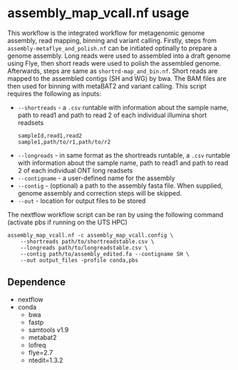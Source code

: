 # assembly_map_vcall.nf usage

This workflow is the integrated workflow for metagenomic genome assembly, read mapping, binning and variant calling. Firstly, steps from `assembly-metaflye_and_polish.nf` can be initiated optinally to prepare a genome assembly. Long reads were used to assembled into a draft genome using Flye, then short reads were used to polish the assembled genome. Afterwards, steps are same as `shortrd-map_and_bin.nf`. Short reads are mapped to the assembled contigs (SH and WG) by bwa. The BAM files are then used for binning with metaBAT2 and variant calling. This script requires the following as inputs:

* `--shortreads` - a `.csv` runtable with information about the sample name, path to read1 and path to read 2 of each individual illumina short readsets
    ```
    sampleId,read1,read2
    sample1,path/to/r1,path/to/r2
    ```
* `--longreads` - in same format as the shortreads runtable, a `.csv` runtable with information about the sample name, path to read1 and path to read 2 of each individual ONT long readsets
* `--contigname` - a user-defined name for the assembly
* `--contig` - (optional) a path to the assembly fasta file. When supplied, genome assembly and correction steps will be skipped.
* `--out` - location for output files to be stored

The nextflow workflow script can be ran by using the following command (activate pbs if running on the UTS HPC)
```
assembly_map_vcall.nf -c assembly_map_vcall.config \ 
    --shortreads path/to/shortreadstable.csv \
    --longreads path/to/longreadstable.csv \
    --contig path/to/assembly_edited.fa --contigname SH \
    --out output_files -profile conda,pbs
```

## Dependence
* nextflow
* conda
    * bwa
    * fastp
    * samtools v1.9
    * metabat2
    * lofreq
    * flye=2.7
    * ntedit=1.3.2